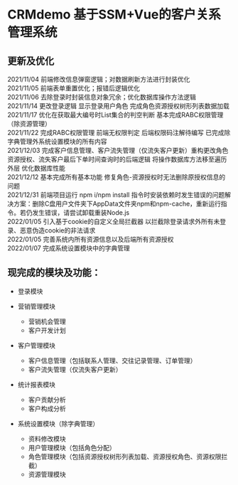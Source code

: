 # CRMdemo 基于SSM+Vue的客户关系管理系统

## 更新及优化
   2021/11/04 前端修改信息弹窗逻辑；对数据刷新方法进行封装优化  
   2021/11/05 前端表单重置优化；报错后逻辑优化  
   2021/11/06 去除登录时封装信息对象冗余；优化数据库操作方法逻辑  
   2021/11/14 更改登录逻辑 显示登录用户角色 完成角色资源授权树形列表数据加载  
   2021/11/17 优化在获取最大编号时List集合的判空判断 基本完成RABC权限管理（除资源管理）  
   2021/11/22 完成RABC权限管理 前端无权限判定 后端权限码注解待编写 已完成除字典管理外系统设置模块的所有内容  
   2021/12/03 完成客户信息管理、客户流失管理（仅流失客户更新）重构更改角色资源授权、流失客户最后下单时间查询时的后端逻辑 将操作数据库方法移至遍历外层 优化数据库性能  
   2021/12/12 基本完成所有基本功能 修复角色-资源授权时无法删除原授权信息的问题  
   2021/12/31 前端项目运行 npm i/npm install 指令时安装依赖时发生错误的问题解决方案：删除C盘用户文件夹下AppData文件夹npm和npm-cache，重新运行指令。若仍发生错误，请尝试卸载重装Node.js   
   2022/01/05 引入基于cookie的自定义全局拦截器 以拦截除登录请求外所有未登录、恶意伪造cookie的非法请求  
   2022/01/05 完善系统内所有资源信息以及后端所有资源授权  
   2022/01/07 完成系统设置模块中的字典管理
## 现完成的模块及功能：

* 登录模块

* 营销管理模块
    * 营销机会管理
    * 客户开发计划  

* 客户管理模块
    * 客户信息管理（包括联系人管理、交往记录管理、订单管理）
    * 客户流失管理（仅流失客户更新） 

* 统计报表模块
    * 客户贡献分析
    * 客户构成分析

* 系统设置模块（除字典管理）
    * 资料修改模块
    * 用户管理模块（包括角色分配）
    * 角色管理模块（包括资源授权树形列表加载、资源授权角色、资源权限拦截）
    * 资源管理模块
